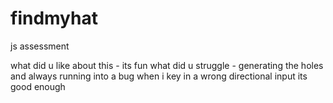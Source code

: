 # findmyhat
js assessment
 
 what did u like about this - its fun
what did u struggle - generating the holes and always running into a bug when i key in a wrong directional input
its good enough
